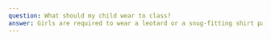```yaml
---
question: What should my child wear to class?
answer: Girls are required to wear a leotard or a snug-fitting shirt paired with shorts during practice sessions. We kindly request that sports bras, spanks, and two-piece workout outfits not be worn. For boys, appropriate attire consists of shorts and a well-fitting shirt. To ensure safety, all athletes need to remove necklaces and bracelets when in practice to prevent injury, broken items, and damage to the gym equipment.
---
```

